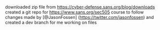 downloaded zip file from https://cyber-defense.sans.org/blog/downloads
created a git repo for https://www.sans.org/sec505 course to follow changes made by [@JasonFossen] (https://twitter.com/jasonfossen)
and created a dev branch for me working on files
